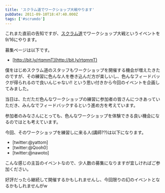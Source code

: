 ```yaml
---
title: 'スクラム道でワークショップ大戦やります'
pubDate: 2011-09-10T18:47:40.000Z
tags: ['#scrumdo']
---
```


これまた直前の告知ですが、[スクラム道](http://www.facebook.com/TaoOfScrum)でワークショップ大戦というイベントを9/16にやります。

募集ページは以下です。

- [http://bit.ly/rtqmmT](http://bit.ly/rtqmmT)

僕をはじめスクラム道のスタッフもワークショップを開催する機会が増えたきたのですが、その練習に色んな人を巻き込んだ方が楽しいし、色んなフィードバックが得られるので良いんじゃない!! という思い付きから今回のイベントを企画してみました。

当日は、ただただ色んなワークショップの練習に参加者の皆さんにつきあっていただき、みんなでフィードバックするという進め方を考えています。

参加者のみなさんにとっても、色んなワークショップを体験できる良い機会になるのではとも考えています。

今回、そのワークショップを練習しに来る人(講師??)は以下になります。

- [twitter:@yattom]
- [twitter:@Qooh0]
- [twitter:@nawoto]

こんな感じの主旨のイベントなので、少人数の募集になりますが宜しければご参加ください。

好評だったら継続して開催するかもしれませんし、今回限りの幻のイベントとなるかもしれませんがw
